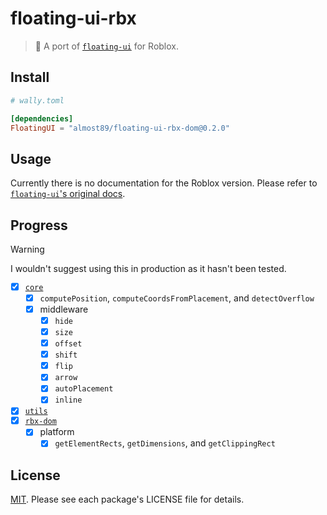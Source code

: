 # floating-ui-rbx

> 🎈 A port of [`floating-ui`](https://github.com/floating-ui/floating-ui) for Roblox.

## Install

```toml
# wally.toml

[dependencies]
FloatingUI = "almost89/floating-ui-rbx-dom@0.2.0"
```

## Usage

Currently there is no documentation for the Roblox version. Please refer to [`floating-ui`'s original docs](https://floating-ui.com/docs/getting-started).

## Progress

> [!WARNING]
> I wouldn't suggest using this in production as it hasn't been tested.

- [x] [`core`](/modules/core/)
  - [x] `computePosition`, `computeCoordsFromPlacement`, and `detectOverflow`
  - [x] middleware
    - [x] `hide`
    - [x] `size`
    - [x] `offset`
    - [x] `shift`
    - [x] `flip`
    - [x] `arrow`
    - [x] `autoPlacement`
    - [x] `inline`
- [x] [`utils`](/modules/utils/)
- [x] [`rbx-dom`](/modules/rbx-dom/)
  - [x] platform
    - [x] `getElementRects`, `getDimensions`, and `getClippingRect`

## License

[MIT](https://opensource.org/license/mit/). Please see each package's LICENSE file for details.
